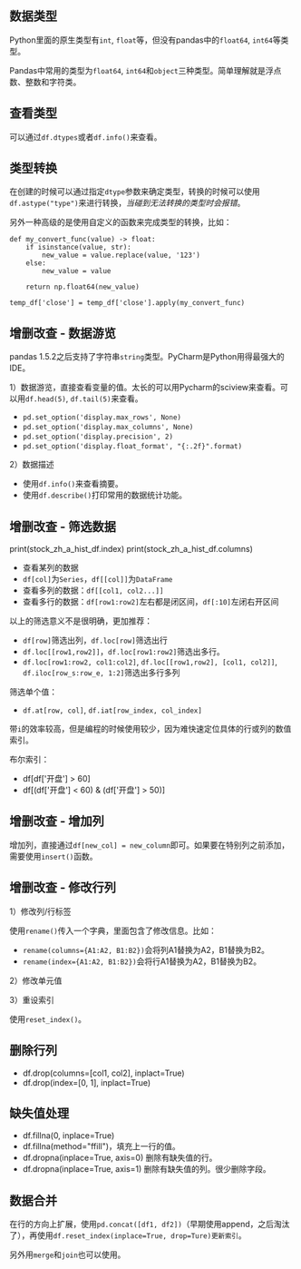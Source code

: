 ## 数据类型

Python里面的原生类型有`int`, `float`等，但没有pandas中的`float64`, `int64`等类型。

Pandas中常用的类型为`float64`, `int64`和`object`三种类型。简单理解就是浮点数、整数和字符类。

## 查看类型

可以通过`df.dtypes`或者`df.info()`来查看。

## 类型转换

在创建的时候可以通过指定`dtype`参数来确定类型，转换的时候可以使用`df.astype("type")`来进行转换，*当碰到无法转换的类型时会报错*。

另外一种高级的是使用自定义的函数来完成类型的转换，比如：

```
def my_convert_func(value) -> float:
    if isinstance(value, str):    
        new_value = value.replace(value, '123')
    else:
        new_value = value

    return np.float64(new_value)

temp_df['close'] = temp_df['close'].apply(my_convert_func)
```

## 增删改查 - 数据游览

pandas 1.5.2之后支持了字符串`string`类型。PyCharm是Python用得最强大的IDE。

1）数据游览，直接查看变量的值。太长的可以用Pycharm的sciview来查看。可以用`df.head(5)`, `df.tail(5)`来查看。

- `pd.set_option('display.max_rows', None)`
- `pd.set_option('display.max_columns', None)`
- `pd.set_option('display.precision', 2)`
- `pd.set_option('display.float_format', "{:.2f}".format)`

2）数据描述

- 使用`df.info()`来查看摘要。
- 使用`df.describe()`打印常用的数据统计功能。


## 增删改查 - 筛选数据

print(stock_zh_a_hist_df.index)
print(stock_zh_a_hist_df.columns)

- 查看某列的数据
- `df[col]`为`Series`，`df[[col]]`为`DataFrame`
- 查看多列的数据：`df[[col1, col2...]]`
- 查看多行的数据：`df[row1:row2]`左右都是闭区间，`df[:10]`左闭右开区间

以上的筛选意义不是很明确，更加推荐：

- `df[row]`筛选出列，`df.loc[row]`筛选出行
- `df.loc[[row1,row2]]`，`df.loc[row1:row2]`筛选出多行。
- `df.loc[row1:row2, col1:col2]`, `df.loc[[row1,row2], [col1, col2]]`, `df.iloc[row_s:row_e, 1:2]`筛选出多行多列

筛选单个值：

- `df.at[row, col]`, `df.iat[row_index, col_index]`

带`i`的效率较高，但是编程的时候使用较少，因为难快速定位具体的行或列的数值索引。

布尔索引：

- df[df['开盘'] > 60]
- df[(df['开盘'] < 60) & (df['开盘'] > 50)]


## 增删改查 - 增加列

增加列，直接通过`df[new_col] = new_column`即可。如果要在特别列之前添加，需要使用`insert()`函数。

## 增删改查 - 修改行列

1）修改列/行标签

使用`rename()`传入一个字典，里面包含了修改信息。比如：

- `rename(columns={A1:A2, B1:B2})`会将列A1替换为A2，B1替换为B2。
- `rename(index={A1:A2, B1:B2})`会将行A1替换为A2，B1替换为B2。

2）修改单元值

3）重设索引

使用`reset_index()`。


## 删除行列

- df.drop(columns=[col1, col2], inplact=True)
- df.drop(index=[0, 1], inplact=True)


## 缺失值处理

- df.fillna(0, inplace=True)
- df.fillna(method="ffill")，填充上一行的值。
- df.dropna(inplace=True, axis=0) 删除有缺失值的行。
- df.dropna(inplace=True, axis=1) 删除有缺失值的列。很少删除字段。


## 数据合并

在行的方向上扩展，使用`pd.concat([df1, df2])`（早期使用append，之后淘汰了），再使用`df.reset_index(inplace=True, drop=Ture)更新索引`。

另外用`merge`和`join`也可以使用。